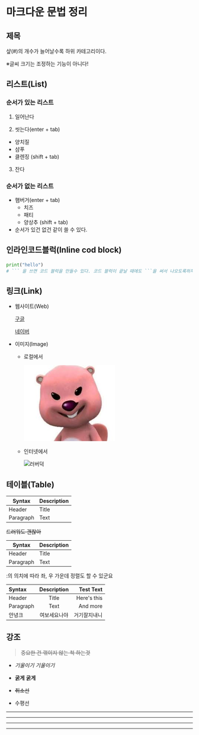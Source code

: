 # 마크다운 문법 정리

## 제목
 샾(#)의 개수가 늘어날수록 하위 카테고리이다. 
 
 ※글씨 크기는 조정하는 기능이 아니다!

## 리스트(List)
### 순서가 있는 리스트

1. 일어난다

2. 씻는다(enter + tab)
  - 양치질
  - 샴푸
  - 클렌징
(shift + tab)

3. 잔다

### 순서가 없는 리스트

- 햄버거(enter + tab)
  - 치즈
  - 패티
  - 양상추
(shift + tab)
- 순서가 있건 없건 같이 쓸 수 있다.

## 인라인코드블럭(Inline cod block)

```python
print("hello")
# ``` 을 쓰면 코드 블럭을 만들수 있다. 코드 블럭이 끝날 때에도 ```을 써서 나오도록하자
```

## 링크(Link)

* 웹사이트(Web)

  [구글](https://google.com)

  [네이버](https://naver.com)


* 이미지(Image)
  * 로컬에서

    ![루피](./b/루피.png "루피")
    

  * 인터넷에서

    ![러버덕](https://camo.githubusercontent.com/a123b2c6011765dd07b9b58e40599a0ba15336a9ddd082e85f704781c97baee2/687474703a2f2f6366696c65362e75662e746973746f72792e636f6d2f696d6167652f32343236453634363534334339423435333243374230 "러버덕")

## 테이블(Table)

   | Syntax      | Description |
   | ----------- | ----------- |
   | Header      | Title       |
   | Paragraph   | Text        |

~~드러워도 괜찮아~~

| Syntax | Description |
| --- | ----------- |
| Header | Title |
| Paragraph | Text |

:의 의치에 따라 좌, 우 가운데 정렬도 할 수 있군요

| Syntax      | Description | Test Text     |
| :---        |    :----:   |          ---: |
| Header      | Title       | Here's this   |
| Paragraph   | Text        | And more      |
| 안녕크       | 여보세요나야 | 거기잘지내니   |

## 강조

> ~~중요한 건 꺾이지 않는 척 하는것~~

* *기울이기* _기울이기_

* **굵게** __굵게__

* ~~취소선~~

* 수평선
<hr/>

***

---

___